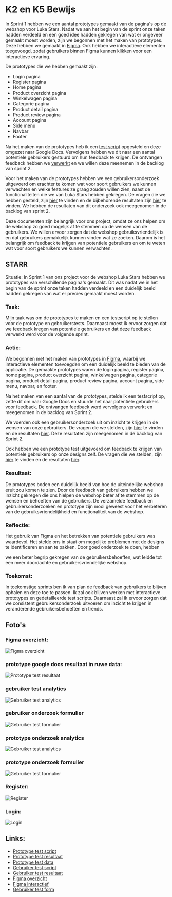 # K2 en K5 Bewijs
In Sprint 1 hebben we een aantal prototypes gemaakt van de pagina's op de webshop voor Luka Stars. Nadat we aan het begin van de sprint onze taken hadden verdeeld en een goed idee hadden gekregen van wat er ongeveer gemaakt moest worden, zijn we begonnen met het maken van prototypes. Deze hebben we gemaakt in [Figma](https://www.figma.com/file/gqhLU9HQsAIBpbBxSBsnxe/Home-Page?type=design&node-id=0-1&mode=design&t=crpjRXoIFqrXJnUC-0). Ook hebben we interactieve elementen toegevoegd, zodat gebruikers binnen Figma kunnen klikken voor een interactieve ervaring.

De prototypes die we hebben gemaakt zijn:
- Login pagina 
- Register pagina 
- Home pagina 
- Product overzicht pagina 
- Winkelwagen pagina
- Categorie pagina
- Product detail pagina 
- Product review pagina
- Account pagina 
- Side menu
- Navbar
- Footer

Na het maken van de prototypes heb ik een [test script](../../teamfiles/testing/prototype-test-script.md) opgesteld en deze omgezet naar Google Docs. Vervolgens hebben we dit naar een aantal potentiele gebruikers gestuurd om hun feedback te krijgen. De ontvangen feedback hebben we [verwerkt](../../teamfiles/testing/prototype-test-resultaat.md) en we willen deze meenemen in de backlog van sprint 2.

Voor het maken van de prototypes hebben we een gebruikersonderzoek uitgevoerd om erachter te komen wat voor soort gebruikers we kunnen verwachten en welke features ze graag zouden willen zien, naast de functionaliteiten die we van Luka Stars hebben gekregen. De vragen die we hebben gesteld, zijn [hier](../../teamfiles/testing/gebruiker-test-script.md) te vinden en de bijbehorende resultaten zijn [hier](../../teamfiles/testing/gebruiker-test-resultaat.md) te vinden. We hebben de resultaten van dit onderzoek ook meegenomen in de backlog van sprint 2.

Deze documenten zijn belangrijk voor ons project, omdat ze ons helpen om de webshop zo goed mogelijk af te stemmen op de wensen van de gebruikers. We willen ervoor zorgen dat de webshop gebruiksvriendelijk is en dat gebruikers gemakkelijk kunnen vinden wat ze zoeken. Daarom is het belangrijk om feedback te krijgen van potentiele gebruikers en om te weten wat voor soort gebruikers we kunnen verwachten. 

## STARR
Situatie:
In Sprint 1 van ons project voor de webshop Luka Stars hebben we prototypes van verschillende pagina's gemaakt. Dit was nadat we in het begin van de sprint onze taken hadden verdeeld en een duidelijk beeld hadden gekregen van wat er precies gemaakt moest worden.

### Taak:
Mijn taak was om de prototypes te maken en een testscript op te stellen voor de prototype en gebruikerstests. Daarnaast moest ik ervoor zorgen dat we feedback kregen van potentiele gebruikers en dat deze feedback verwerkt werd voor de volgende sprint.

### Actie:
We begonnen met het maken van prototypes in [Figma](https://www.figma.com/design/gqhLU9HQsAIBpbBxSBsnxe/Home-Page?node-id=0-1&t=kedyGAxL2rKehBz4-0), waarbij we interactieve elementen toevoegden om een duidelijk beeld te bieden van de applicatie. De gemaakte prototypes waren de login pagina, register pagina, home pagina, product overzicht pagina, winkelwagen pagina, categorie pagina, product detail pagina, product review pagina, account pagina, side menu, navbar, en footer.

Na het maken van een aantal van de prototypes, stelde ik een testscript op, zette dit om naar Google Docs en stuurde het naar potentiële gebruikers voor feedback. De ontvangen feedback werd vervolgens verwerkt en meegenomen in de backlog van Sprint 2.

We voerden ook een gebruikersonderzoek uit om inzicht te krijgen in de wensen van onze gebruikers. De vragen die we stelden, zijn [hier](../../teamfiles/testing/gebruiker-test-script.md) te vinden en de resultaten [hier](../../teamfiles/testing/gebruiker-test-resultaat.md). Deze resultaten zijn meegenomen in de backlog van Sprint 2.

Ook hebben we een prototype test uitgevoerd om feedback te krijgen van potentiele gebruikers op onze designs zelf. De vragen die we stelden, zijn [hier](../../teamfiles/testing/prototype-test-script.md) te vinden en de resultaten [hier](../../teamfiles/testing/prototype-test-resultaat.md).

### Resultaat:
De prototypes boden een duidelijk beeld van hoe de uiteindelijke webshop eruit zou komen te zien. Door de feedback van gebruikers hebben we inzicht gekregen die ons hielpen de webshop beter af te stemmen op de wensen en behoeften van de gebruikers. De verzamelde feedback en gebruikersonderzoeken en prototype zijn mooi geweest voor het verbeteren van de gebruiksvriendelijkheid en functionaliteit van de webshop.

### Reflectie:
Het gebruik van Figma en het betrekken van potentiele gebruikers was waardevol. Het stelde ons in staat om mogelijke problemen met de designs te identificeren en aan te pakken. Door goed onderzoek te doen, hebben

we een beter begrip gekregen van de gebruikersbehoeften, wat leidde tot een meer doordachte en gebruikersvriendelijke webshop.

### Toekomst:
In toekomstige sprints ben ik van plan de feedback van gebruikers te blijven ophalen en deze toe te passen. Ik zal ook blijven werken met interactieve prototypes en gedetailleerde test scripts. Daarnaast zal ik ervoor zorgen dat we consistent gebruikersonderzoek uitvoeren om inzicht te krijgen in veranderende gebruikersbehoeften en trends.

## Foto's
### Figma overzicht:
![Figma overzicht](./foto's/figma-overzicht.png)

### prototype google docs resultaat in ruwe data:
![Prototype test resultaat](./foto's/prototype-testing-raw-data.png)

### gebruiker test analytics
![Gebruiker test analytics](./foto's/gebruiker-test-analytics.png)

### gebruiker onderzoek formulier
![Gebruiker test formulier](./foto's/gebruiker-test-foto.png)

### prototype onderzoek analytics
![Gebruiker test analytics](./foto's/prototype-test-analytics.png)

### prototype onderzoek formulier
![Gebruiker test formulier](./foto's/prototype-test-formulier.png)

### Register:
![Register](./foto's/register.png)

### Login:
![Login](./foto's/login.png)


## Links:
- [Prototype test script](../../teamfiles/testing/prototype-test-script.md)
- [Prototype test resultaat](../../teamfiles/testing/prototype-test-resultaat.md)
- [Prototype test data](https://docs.google.com/spreadsheets/d/1PKp6tdSQldpN2XzpXqt-qkCITgruwVLRfKsvFP-XaXc/edit?resourcekey#gid=1809565716)
- [Gebruiker test script](../../teamfiles/testing/gebruiker-test-script.md)
- [Gebruiker test resultaat](../../teamfiles/testing/gebruiker-test-resultaat.md)
- [Figma overzicht](https://www.figma.com/file/gqhLU9HQsAIBpbBxSBsnxe/Home-Page?type=design&node-id=0%3A1&mode=design&t=crpjRXoIFqrXJnUC-1)
- [Figma interactief](https://www.figma.com/proto/gqhLU9HQsAIBpbBxSBsnxe/Home-Page?type=design&node-id=1-3&t=A4NXZv8ROMuvWasy-0&scaling=min-zoom&page-id=0%3A1&starting-point-node-id=1%3A3&show-proto-sidebar=1)
- [Gebruiker test form](https://forms.gle/z4W8XWrCFwjHf72y5)

